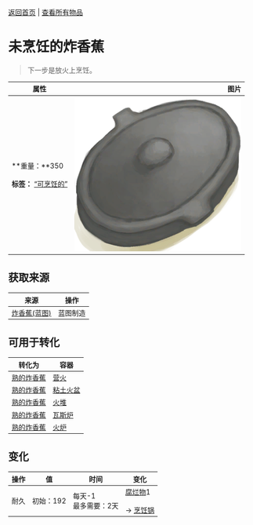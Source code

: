 [返回首页](index.md)   |  [查看所有物品](object.md)
# 未烹饪的炸香蕉  
> 下一步是放火上烹饪。  
  
  属性  |   图片   
 ----  |  ----:   
 **重量：**350<br><br>**标签：**	[“可烹饪的”](tag_Cookable.md)  |  ![](Sprite/CookingPotClosed.png)   
  
## 获取来源  
来源  |  操作  
----  |  ----  
[炸香蕉(蓝图)](Bp_FriedBananas.md)  |  蓝图制造  
## 可用于转化  
转化为  |  容器  
----  |  ----  
[熟的炸香蕉](FriedBananasCooked.md)  |  [营火](Campfire.md)  
[熟的炸香蕉](FriedBananasCooked.md)  |  [粘土火盆](ClayFirePit.md)  
[熟的炸香蕉](FriedBananasCooked.md)  |  [火堆](Fire.md)  
[熟的炸香蕉](FriedBananasCooked.md)  |  [瓦斯炉](GasCookerOn.md)  
[熟的炸香蕉](FriedBananasCooked.md)  |  [火炉](Stove.md)  
## 变化  
操作  |  值  |  时间  |  变化  
----  |  ----  |  ----  |  ----  
耐久  |  初始：192  |  每天-1<br>最多需要：2天  |  [腐烂物](RottenRemains.md)1 <br><br>→ [烹饪锅](CookingPot.md)  
